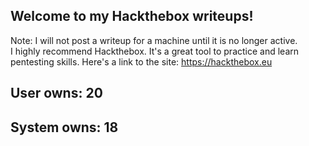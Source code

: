 ## Welcome to my Hackthebox writeups!
Note: I will not post a writeup for a machine until it is no longer active.
<br>
I highly recommend Hackthebox. It's a great tool to practice and learn pentesting skills.
Here's a link to the site: https://hackthebox.eu

## User owns: 20
## System owns: 18
